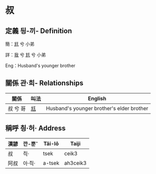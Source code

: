 # 叔
## 定義 딍-끼- Definition
簡：[尪](member17.md) 兮 小弟

詳：[我](member1.md) 兮 [尪](member17.md) 兮 小弟

Eng：Husband's younger brother

## 關係 관·희- Relationships

關係 | 叫法 | English
--- | --- | --- 
叔 兮 哥 | [尪](member17.md) | Husband's younger brother's elder brother


## 稱呼 칑·허· Address

漢諺 | 깐-뿐ˆ | Tâi-lô | Taiji
--- | --- | --- | --- 
叔 | 즥· | tsek | ceik3 
阿叔 | 아·즥· | a-tsek | ah3ceik3 
